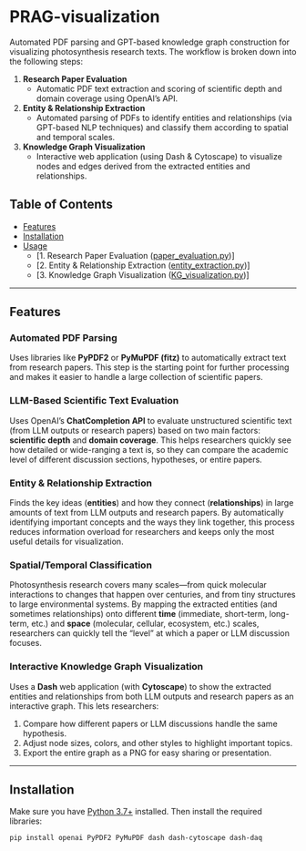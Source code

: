 # PRAG-visualization
Automated PDF parsing and GPT-based knowledge graph construction for visualizing photosynthesis research texts.
The workflow is broken down into the following steps:

1. **Research Paper Evaluation**  
   - Automatic PDF text extraction and scoring of scientific depth and domain coverage using OpenAI’s API.  
2. **Entity & Relationship Extraction**  
   - Automated parsing of PDFs to identify entities and relationships (via GPT-based NLP techniques) and classify them according to spatial and temporal scales.  
3. **Knowledge Graph Visualization**  
   - Interactive web application (using Dash & Cytoscape) to visualize nodes and edges derived from the extracted entities and relationships.

## Table of Contents
- [Features](#features)
- [Installation](#installation)
- [Usage](#usage)
  - [1. Research Paper Evaluation ([paper_evaluation.py](./paper_evaluation.py))]
  - [2. Entity & Relationship Extraction ([entity_extraction.py](./entity_extraction.py))]
  - [3. Knowledge Graph Visualization ([KG_visualization.py](./KG_visualization.py))]

---

## Features

### Automated PDF Parsing
Uses libraries like **PyPDF2** or **PyMuPDF (fitz)** to automatically extract text from research papers. This step is the starting point for further processing and makes it easier to handle a large collection of scientific papers.

### LLM-Based Scientific Text Evaluation
Uses OpenAI’s **ChatCompletion API** to evaluate unstructured scientific text (from LLM outputs or research papers) based on two main factors: **scientific depth** and **domain coverage**. This helps researchers quickly see how detailed or wide-ranging a text is, so they can compare the academic level of different discussion sections, hypotheses, or entire papers.

### Entity & Relationship Extraction
Finds the key ideas (**entities**) and how they connect (**relationships**) in large amounts of text from LLM outputs and research papers. By automatically identifying important concepts and the ways they link together, this process reduces information overload for researchers and keeps only the most useful details for visualization.

### Spatial/Temporal Classification
Photosynthesis research covers many scales—from quick molecular interactions to changes that happen over centuries, and from tiny structures to large environmental systems. By mapping the extracted entities (and sometimes relationships) onto different **time** (immediate, short-term, long-term, etc.) and **space** (molecular, cellular, ecosystem, etc.) scales, researchers can quickly tell the “level” at which a paper or LLM discussion focuses.

### Interactive Knowledge Graph Visualization
Uses a **Dash** web application (with **Cytoscape**) to show the extracted entities and relationships from both LLM outputs and research papers as an interactive graph. This lets researchers:
1. Compare how different papers or LLM discussions handle the same hypothesis.  
2. Adjust node sizes, colors, and other styles to highlight important topics.  
3. Export the entire graph as a PNG for easy sharing or presentation.

---

## Installation
Make sure you have [Python 3.7+](https://www.python.org/) installed. Then install the required libraries:

```bash
pip install openai PyPDF2 PyMuPDF dash dash-cytoscape dash-daq
